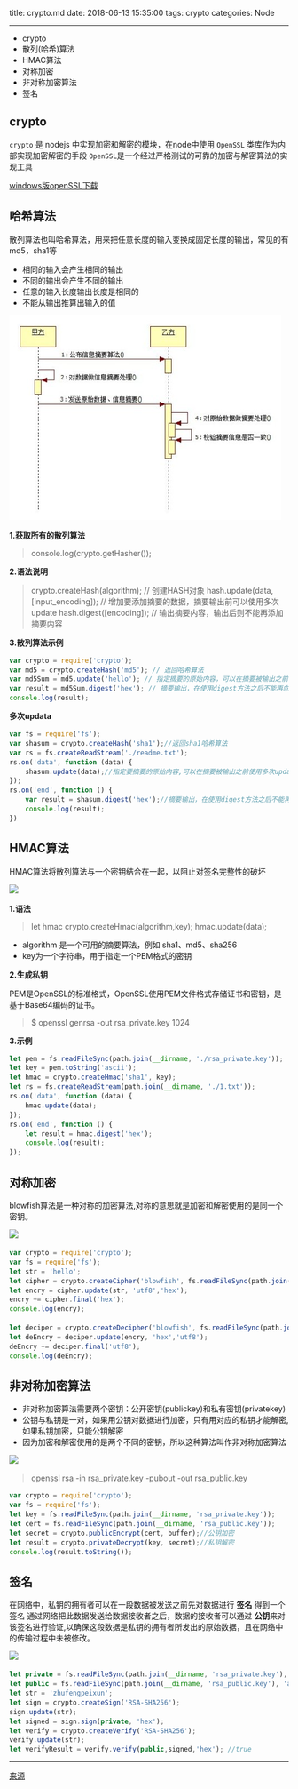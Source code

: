 title: crypto.md
date: 2018-06-13 15:35:00
tags: crypto
categories: Node

---

* crypto
* 散列(哈希)算法
* HMAC算法
* 对称加密
* 非对称加密算法
* 签名

## crypto

`crypto` 是 nodejs 中实现加密和解密的模块，在node中使用 `OpenSSL` 类库作为内部实现加密解密的手段 `OpenSSL`是一个经过严格测试的可靠的加密与解密算法的实现工具

[windows版openSSL下载](http://dl.pconline.com.cn/download/355862-1.html)

## 哈希算法

散列算法也叫哈希算法，用来把任意长度的输入变换成固定长度的输出，常见的有md5，sha1等

* 相同的输入会产生相同的输出
* 不同的输出会产生不同的输出
* 任意的输入长度输出长度是相同的
* 不能从输出推算出输入的值

![](21.crypto/md5.jpg)

**1.获取所有的散列算法**

> console.log(crypto.getHasher());

**2.语法说明**

> crypto.createHash(algorithm); // 创建HASH对象
> hash.update(data, [input_encoding]); // 增加要添加摘要的数据，摘要输出前可以使用多次update
> hash.digest([encoding]); // 输出摘要内容，输出后则不能再添加摘要内容

**3.散列算法示例**

```js
var crypto = require('crypto');
var md5 = crypto.createHash('md5'); // 返回哈希算法
var md5Sum = md5.update('hello'); // 指定摘要的原始内容，可以在摘要被输出之前使用多次update来添加摘要内容
var result = md5Sum.digest('hex'); // 摘要输出，在使用digest方法之后不能再向hash对象追加摘要内容
console.log(result);
```

**多次updata**

```js
var fs = require('fs');
var shasum = crypto.createHash('sha1');//返回sha1哈希算法
var rs = fs.createReadStream('./readme.txt');
rs.on('data', function (data) {
    shasum.update(data);//指定要摘要的原始内容,可以在摘要被输出之前使用多次update方法来添加摘要内容
});
rs.on('end', function () {
    var result = shasum.digest('hex');//摘要输出，在使用digest方法之后不能再向hash对象追加摘要内容。
    console.log(result);
})
```

## HMAC算法

HMAC算法将散列算法与一个密钥结合在一起，以阻止对签名完整性的破坏

![](my_img/hmac.jpg)

**1.语法**

> let hmac crypto.createHmac(algorithm,key);
> hmac.update(data);

* algorithm 是一个可用的摘要算法，例如 sha1、md5、sha256
* key为一个字符串，用于指定一个PEM格式的密钥

**2.生成私钥**

PEM是OpenSSL的标准格式，OpenSSL使用PEM文件格式存储证书和密钥，是基于Base64编码的证书。

> $ openssl genrsa -out rsa_private.key 1024

**3.示例**

```js
let pem = fs.readFileSync(path.join(__dirname, './rsa_private.key'));
let key = pem.toString('ascii');
let hmac = crypto.createHmac('sha1', key);
let rs = fs.createReadStream(path.join(__dirname, './1.txt'));
rs.on('data', function (data) {
    hmac.update(data);
});
rs.on('end', function () {
    let result = hmac.digest('hex');
    console.log(result);
});
```


## 对称加密

blowfish算法是一种对称的加密算法,对称的意思就是加密和解密使用的是同一个密钥。

![](my_img/encry.jpg)

```js
var crypto = require('crypto');
var fs = require('fs');
let str = 'hello';
let cipher = crypto.createCipher('blowfish', fs.readFileSync(path.join(__dirname, 'rsa_private.key')));
let encry = cipher.update(str, 'utf8','hex');
encry += cipher.final('hex');
console.log(encry);

let deciper = crypto.createDecipher('blowfish', fs.readFileSync(path.join(__dirname, 'rsa_private.key')));
let deEncry = deciper.update(encry, 'hex','utf8');
deEncry += deciper.final('utf8');
console.log(deEncry);
```

## 非对称加密算法

* 非对称加密算法需要两个密钥：公开密钥(publickey)和私有密钥(privatekey)
* 公钥与私钥是一对，如果用公钥对数据进行加密，只有用对应的私钥才能解密,如果私钥加密，只能公钥解密
* 因为加密和解密使用的是两个不同的密钥，所以这种算法叫作非对称加密算法

![](my_img/rsa.jpg)

> openssl rsa -in rsa_private.key -pubout -out rsa_public.key

```js
var crypto = require('crypto');
var fs = require('fs');
let key = fs.readFileSync(path.join(__dirname, 'rsa_private.key'));
let cert = fs.readFileSync(path.join(__dirname, 'rsa_public.key'));
let secret = crypto.publicEncrypt(cert, buffer);//公钥加密
let result = crypto.privateDecrypt(key, secret);//私钥解密
console.log(result.toString());

```

## 签名

在网络中，私钥的拥有者可以在一段数据被发送之前先对数据进行 **签名** 得到一个签名 通过网络把此数据发送给数据接收者之后，数据的接收者可以通过 **公钥**来对该签名进行验证,以确保这段数据是私钥的拥有者所发出的原始数据，且在网络中的传输过程中未被修改。

![](my_img/sign.jpg)

```js
let private = fs.readFileSync(path.join(__dirname, 'rsa_private.key'), 'ascii');
let public = fs.readFileSync(path.join(__dirname, 'rsa_public.key'), 'ascii');
let str = 'zhufengpeixun';
let sign = crypto.createSign('RSA-SHA256');
sign.update(str);
let signed = sign.sign(private, 'hex');
let verify = crypto.createVerify('RSA-SHA256');
verify.update(str);
let verifyResult = verify.verify(public,signed,'hex'); //true
```

---

[来源](https://zhufengzhufeng.github.io/201802/html/20.Resume%20breakpoint.html)















